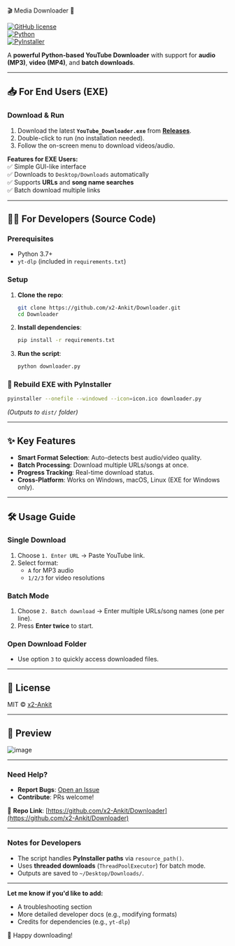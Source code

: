 🎬 Media Downloader 🚀  

[![GitHub license](https://img.shields.io/badge/license-MIT-blue.svg)](LICENSE)  
[![Python](https://img.shields.io/badge/Python-3.7+-blue.svg)](https://www.python.org/)  
[![PyInstaller](https://img.shields.io/badge/PyInstaller-5.0+-green.svg)](https://pyinstaller.org/)  

A **powerful Python-based YouTube Downloader** with support for **audio (MP3)**, **video (MP4)**, and **batch downloads**.  

---

## **📥 For End Users (EXE)**  
### **Download & Run**  
1. Download the latest **`YouTube_Downloader.exe`** from **[Releases](https://github.com/x2-Ankit/Downloader/releases)**.  
2. Double-click to run (no installation needed).  
3. Follow the on-screen menu to download videos/audio.  

**Features for EXE Users:**  
✅ Simple GUI-like interface  
✅ Downloads to `Desktop/Downloads` automatically  
✅ Supports **URLs** and **song name searches**  
✅ Batch download multiple links  

---

## **👨‍💻 For Developers (Source Code)**  
### **Prerequisites**  
- Python 3.7+  
- `yt-dlp` (included in `requirements.txt`)  

### **Setup**  
1. **Clone the repo**:  
   ```sh
   git clone https://github.com/x2-Ankit/Downloader.git
   cd Downloader
   ```

2. **Install dependencies**:  
   ```sh
   pip install -r requirements.txt
   ```

3. **Run the script**:  
   ```sh
   python downloader.py
   ```

### **🔧 Rebuild EXE with PyInstaller**  
```sh
pyinstaller --onefile --windowed --icon=icon.ico downloader.py
```
*(Outputs to `dist/` folder)*  

---

## **✨ Key Features**  
- **Smart Format Selection**: Auto-detects best audio/video quality.  
- **Batch Processing**: Download multiple URLs/songs at once.  
- **Progress Tracking**: Real-time download status.  
- **Cross-Platform**: Works on Windows, macOS, Linux (EXE for Windows only).  

---

## **🛠️ Usage Guide**  
### **Single Download**  
1. Choose `1. Enter URL` → Paste YouTube link.  
2. Select format:  
   - `A` for MP3 audio  
   - `1/2/3` for video resolutions  

### **Batch Mode**  
1. Choose `2. Batch download` → Enter multiple URLs/song names (one per line).  
2. Press **Enter twice** to start.  

### **Open Download Folder**  
- Use option `3` to quickly access downloaded files.  

---

## **📜 License**  
MIT © [x2-Ankit](https://github.com/x2-Ankit)  

---

## **📸 Preview**  
![image](https://github.com/user-attachments/assets/d688af3e-e5d7-4c81-b6d8-b3ab86c37e4b)



---

### **Need Help?**  
- **Report Bugs**: [Open an Issue](https://github.com/x2-Ankit/Downloader/issues)  
- **Contribute**: PRs welcome!  

🔗 **Repo Link**: [https://github.com/x2-Ankit/Downloader](https://github.com/x2-Ankit/Downloader)  

---

### **Notes for Developers**  
- The script handles **PyInstaller paths** via `resource_path()`.  
- Uses **threaded downloads** (`ThreadPoolExecutor`) for batch mode.  
- Outputs are saved to `~/Desktop/Downloads/`.  

---

**Let me know if you'd like to add:**  
- A troubleshooting section  
- More detailed developer docs (e.g., modifying formats)  
- Credits for dependencies (e.g., `yt-dlp`)  

🚀 Happy downloading!
